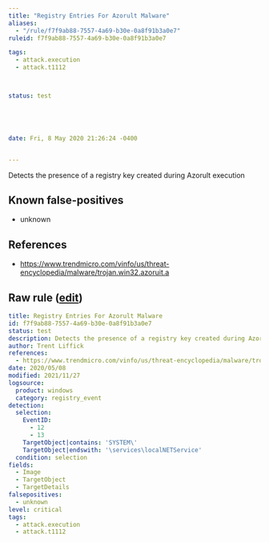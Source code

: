 ```yaml
---
title: "Registry Entries For Azorult Malware"
aliases:
  - "/rule/f7f9ab88-7557-4a69-b30e-0a8f91b3a0e7"
ruleid: f7f9ab88-7557-4a69-b30e-0a8f91b3a0e7

tags:
  - attack.execution
  - attack.t1112



status: test





date: Fri, 8 May 2020 21:26:24 -0400


---
```


Detects the presence of a registry key created during Azorult execution

<!--more-->


## Known false-positives

* unknown



## References

* https://www.trendmicro.com/vinfo/us/threat-encyclopedia/malware/trojan.win32.azoruit.a


## Raw rule ([edit](https://github.com/SigmaHQ/sigma/edit/master/rules/windows/registry_event/registry_event_mal_azorult.yml))
```yaml
title: Registry Entries For Azorult Malware
id: f7f9ab88-7557-4a69-b30e-0a8f91b3a0e7
status: test
description: Detects the presence of a registry key created during Azorult execution
author: Trent Liffick
references:
  - https://www.trendmicro.com/vinfo/us/threat-encyclopedia/malware/trojan.win32.azoruit.a
date: 2020/05/08
modified: 2021/11/27
logsource:
  product: windows
  category: registry_event
detection:
  selection:
    EventID:
      - 12
      - 13
    TargetObject|contains: 'SYSTEM\'
    TargetObject|endswith: '\services\localNETService'
  condition: selection
fields:
  - Image
  - TargetObject
  - TargetDetails
falsepositives:
  - unknown
level: critical
tags:
  - attack.execution
  - attack.t1112

```
